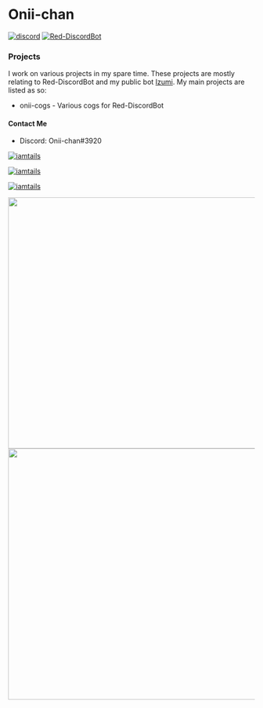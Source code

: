 # Onii-chan

[![discord](https://img.shields.io/badge/Discord-世界の王%230001-7289DA?logo=discord&style=for-the-badgel)]("https://dsc.gg/hiikuyo")
[![Red-DiscordBot](https://img.shields.io/badge/Red--DiscordBot-V3-red.svg)](https://github.com/Cog-Creators/Red-DiscordBot)

### Projects
I work on various projects in my spare time. These projects are mostly relating to Red-DiscordBot and my public bot [Izumi](https://www.dsc.gg/izumi "Izumi's Invite"). My main projects are listed as so:

- onii-cogs - Various cogs for Red-DiscordBot

#### Contact Me
- Discord: Onii-chan#3920

<a href="https://github.com/anuraghazra/github-readme-stats">
<p align="left"> <img src="https://komarev.com/ghpvc/?username=iamtails&label=Profile%20views&color=0e75b6&style=flat" alt="iamtails" /> </p>
<p align="left"> <a href="https://github.com/ryo-ma/github-profile-trophy"><img src="https://github-profile-trophy.vercel.app/?username=iamtails" alt="iamtails" </p>
<p align="left"><img align="center" src="https://github-readme-streak-stats.herokuapp.com/?user=iamtails&" alt="iamtails" /></p>
<img align="left" src="https://github-readme-stats.vercel.app/api/top-langs/?username=Onii-Chan-Discord&show_icons=true&layout=compact&theme=dark&count_private=true" width="512" />
    </a>
<br/>
<p>
</p>
<a href="https://github.com/anuraghazra/github-readme-stats">
    <img align="left" width="512" src="https://github-readme-stats.vercel.app/api?username=Onii-Chan-Discord&show_icons=true&theme=dark&count_private=true" />
</a>
<br/>
